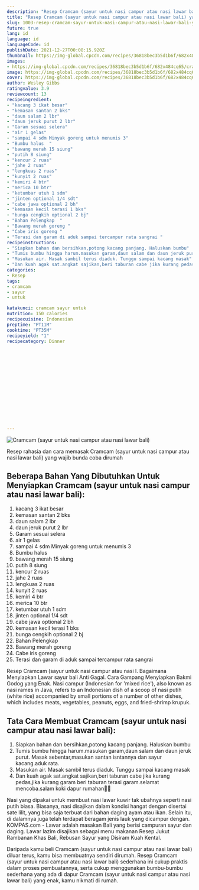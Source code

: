 ```yaml
---
description: "Resep Cramcam (sayur untuk nasi campur atau nasi lawar bali) yang Menggugah Selera"
title: "Resep Cramcam (sayur untuk nasi campur atau nasi lawar bali) yang Menggugah Selera"
slug: 1003-resep-cramcam-sayur-untuk-nasi-campur-atau-nasi-lawar-bali-yang-menggugah-selera
future: true
lang: id
language: id
languageCode: id
publishDate: 2021-12-27T00:08:15.920Z 
thumbnail: https://img-global.cpcdn.com/recipes/36818bec3b5d1b6f/682x484cq65/cramcam-sayur-untuk-nasi-campur-atau-nasi-lawar-bali-foto-resep-utama.webp
images:
- https://img-global.cpcdn.com/recipes/36818bec3b5d1b6f/682x484cq65/cramcam-sayur-untuk-nasi-campur-atau-nasi-lawar-bali-foto-resep-utama.webp
image: https://img-global.cpcdn.com/recipes/36818bec3b5d1b6f/682x484cq65/cramcam-sayur-untuk-nasi-campur-atau-nasi-lawar-bali-foto-resep-utama.webp
cover: https://img-global.cpcdn.com/recipes/36818bec3b5d1b6f/682x484cq65/cramcam-sayur-untuk-nasi-campur-atau-nasi-lawar-bali-foto-resep-utama.webp
author: Wesley Gibbs
ratingvalue: 3.9
reviewcount: 13
recipeingredient:
- "kacang 3 ikat besar"
- "kemasan santan 2 bks"
- "daun salam 2 lbr"
- "daun jeruk purut 2 lbr"
- "Garam sesuai selera"
- "air 1 gelas"
- "sampai 4 sdm Minyak goreng untuk menumis 3"
- "Bumbu halus  "
- "bawang merah 15 siung"
- "putih 8 siung"
- "kencur 2 ruas"
- "jahe 2 ruas"
- "lengkuas 2 ruas"
- "kunyit 2 ruas"
- "kemiri 4 btr"
- "merica 10 btr"
- "ketumbar utuh 1 sdm"
- "jinten optional 1/4 sdt"
- "cabe jawa optional 2 bh"
- "kemasan kecil terasi 1 bks"
- "bunga cengkih optional 2 bj"
- "Bahan Pelengkap  "
- "Bawang merah goreng "
- "Cabe iris goreng "
- "Terasi dan garam di aduk sampai tercampur rata sangrai "
recipeinstructions:
- "Siapkan bahan dan bersihkan,potong kacang panjang. Haluskan bumbu"
- "Tumis bumbu hingga harum.masukan garam,daun salam dan daun jeruk purut. Masak sebentar,masukan santan isntannya dan sayur kacang.aduk rata."
- "Masukan air. Masak sambil terus diaduk. Tunggu sampai kacang masak"
- "Dan kuah agak sat.angkat sajikan,beri taburan cabe jika kurang pedas,jika kurang garam beri taburan terasi garam.selamat mencoba.salam koki dapur rumahan👩‍🍳"
categories:
- Resep
tags:
- cramcam
- sayur
- untuk

katakunci: cramcam sayur untuk 
nutrition: 150 calories
recipecuisine: Indonesian
preptime: "PT11M"
cooktime: "PT35M"
recipeyield: "1"
recipecategory: Dinner


     
    
    
    
    
    
    
    
    
    
    
      
    
---
```



![Cramcam (sayur untuk nasi campur atau nasi lawar bali)](https://img-global.cpcdn.com/recipes/36818bec3b5d1b6f/682x484cq65/cramcam-sayur-untuk-nasi-campur-atau-nasi-lawar-bali-foto-resep-utama.webp)

Resep rahasia dan cara memasak  Cramcam (sayur untuk nasi campur atau nasi lawar bali) yang wajib bunda coba dirumah

<!--inarticleads1-->

## Beberapa Bahan Yang Dibutuhkan Untuk Menyiapkan Cramcam (sayur untuk nasi campur atau nasi lawar bali):

1. kacang 3 ikat besar
1. kemasan santan 2 bks
1. daun salam 2 lbr
1. daun jeruk purut 2 lbr
1. Garam sesuai selera
1. air 1 gelas
1. sampai 4 sdm Minyak goreng untuk menumis 3
1. Bumbu halus  
1. bawang merah 15 siung
1. putih 8 siung
1. kencur 2 ruas
1. jahe 2 ruas
1. lengkuas 2 ruas
1. kunyit 2 ruas
1. kemiri 4 btr
1. merica 10 btr
1. ketumbar utuh 1 sdm
1. jinten optional 1/4 sdt
1. cabe jawa optional 2 bh
1. kemasan kecil terasi 1 bks
1. bunga cengkih optional 2 bj
1. Bahan Pelengkap  
1. Bawang merah goreng 
1. Cabe iris goreng 
1. Terasi dan garam di aduk sampai tercampur rata sangrai 

Resep Cramcam (sayur untuk nasi campur atau nasi l. Bagaimana Menyiapkan Lawar sayur bali Anti Gagal. Cara Gampang Menyiapkan Bakmi Godog yang Enak. Nasi campur (Indonesian for &#39;mixed rice&#39;), also known as nasi rames in Java, refers to an Indonesian dish of a scoop of nasi putih (white rice) accompanied by small portions of a number of other dishes, which includes meats, vegetables, peanuts, eggs, and fried-shrimp krupuk. 

<!--inarticleads2-->

## Tata Cara Membuat Cramcam (sayur untuk nasi campur atau nasi lawar bali):

1. Siapkan bahan dan bersihkan,potong kacang panjang. Haluskan bumbu
1. Tumis bumbu hingga harum.masukan garam,daun salam dan daun jeruk purut. Masak sebentar,masukan santan isntannya dan sayur kacang.aduk rata.
1. Masukan air. Masak sambil terus diaduk. Tunggu sampai kacang masak
1. Dan kuah agak sat.angkat sajikan,beri taburan cabe jika kurang pedas,jika kurang garam beri taburan terasi garam.selamat mencoba.salam koki dapur rumahan👩‍🍳


Nasi yang dipakai untuk membuat nasi lawar kuwir tak ubahnya seperti nasi putih biasa. Biasanya, nasi disajikan dalam kondisi hangat dengan disertai sate lilit, yang bisa saja terbuat dari bahan daging ayam atau ikan. Selain itu, di dalamnya juga telah terdapat beragam jenis lauk yang dicampur dengan. KOMPAS.com - Lawar adalah masakan Bali yang berisi campuran sayur dan daging. Lawar lazim disajikan sebagai menu makanan Resep Jukut Rambanan Khas Bali, Rebusan Sayur yang Disiram Kuah Kental. 

Daripada kamu beli  Cramcam (sayur untuk nasi campur atau nasi lawar bali)  diluar terus, kamu  bisa membuatnya sendiri dirumah. Resep  Cramcam (sayur untuk nasi campur atau nasi lawar bali)  sederhana ini cukup praktis dalam proses pembuatannya, serta cukup menggunakan bumbu-bumbu sederhana yang ada di dapur  Cramcam (sayur untuk nasi campur atau nasi lawar bali)  yang enak, kamu nikmati di rumah.
